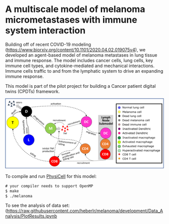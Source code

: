 # A multiscale model of melanoma micrometastases with immune system interaction

Building off of recent COVID-19 modeling (https://www.biorxiv.org/content/10.1101/2020.04.02.019075v4), we developed an agent-based model of melanoma metastases in lung tissue and immune response. The model includes cancer cells, lung cells, key immune cell types, and cytokine-mediated and mechanical interactions. Immune cells traffic to and from the lymphatic system to drive an expanding immune response.

This model is part of the pilot project for building a Cancer patient digital twins (CPDTs) framework.

![alt ensure executable](https://raw.githubusercontent.com/heberlr/melanoma/master/beta/model_scheme.png)

To compile and run [PhysiCell](http://physicell.mathcancer.org/) for this model:

```
# your compiler needs to support OpenMP
$ make
$ ./melanoma
```

To see the analysis of data set: (https://raw.githubusercontent.com/heberlr/melanoma/development/Data_Analysis/PlotResults.ipynb
